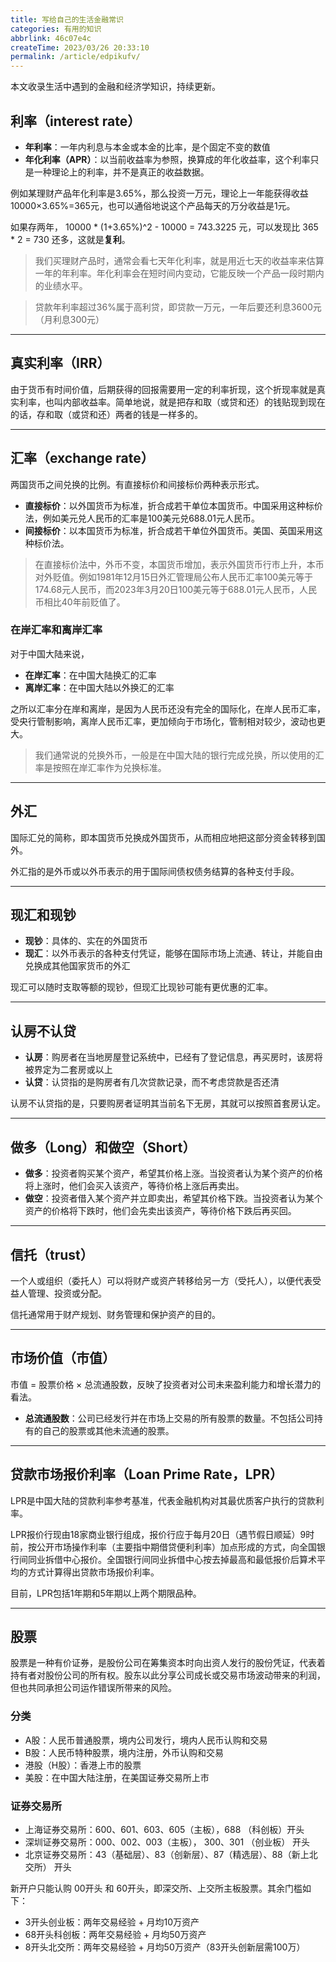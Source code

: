 ```yaml
---
title: 写给自己的生活金融常识
categories: 有用的知识
abbrlink: 46c07e4c
createTime: 2023/03/26 20:33:10
permalink: /article/edpikufv/
---
```


本文收录生活中遇到的金融和经济学知识，持续更新。

<!-- more -->

## 利率（interest rate）

- **年利率**：一年内利息与本金或本金的比率，是个固定不变的数值
- **年化利率（APR）**：以当前收益率为参照，换算成的年化收益率，这个利率只是一种理论上的利率，并不是真正的收益数据。

例如某理财产品年化利率是3.65%，那么投资一万元，理论上一年能获得收益 10000×3.65%=365元，也可以通俗地说这个产品每天的万分收益是1元。

如果存两年， 10000 * (1+3.65%)^2 - 10000 = 743.3225 元，可以发现比 365 * 2 = 730 还多，这就是**复利**。 


> 我们买理财产品时，通常会看七天年化利率，就是用近七天的收益率来估算一年的年利率。年化利率会在短时间内变动，它能反映一个产品一段时期内的业绩水平。

> 贷款年利率超过36%属于高利贷，即贷款一万元，一年后要还利息3600元（月利息300元）

---

## 真实利率（IRR）

由于货币有时间价值，后期获得的回报需要用一定的利率折现，这个折现率就是真实利率，也叫内部收益率。简单地说，就是把存和取（或贷和还）的钱贴现到现在的话，存和取（或贷和还）两者的钱是一样多的。


---

## 汇率（exchange rate）

两国货币之间兑换的比例。有直接标价和间接标价两种表示形式。

- **直接标价**：以外国货币为标准，折合成若干单位本国货币。中国采用这种标价法，例如美元兑人民币的汇率是100美元兑688.01元人民币。
- **间接标价**：以本国货币为标准，折合成若干单位外国货币。美国、英国采用这种标价法。

> 在直接标价法中，外币不变，本国货币增加，表示外国货币行市上升，本币对外贬值。例如1981年12月15日外汇管理局公布人民币汇率100美元等于174.68元人民币，而2023年3月20日100美元等于688.01元人民币，人民币相比40年前贬值了。

### 在岸汇率和离岸汇率

对于中国大陆来说，

- **在岸汇率**：在中国大陆换汇的汇率
- **离岸汇率**：在中国大陆以外换汇的汇率

之所以汇率分在岸和离岸，是因为人民币还没有完全的国际化，在岸人民币汇率，受央行管制影响，离岸人民币汇率，更加倾向于市场化，管制相对较少，波动也更大。

> 我们通常说的兑换外币，一般是在中国大陆的银行完成兑换，所以使用的汇率是按照在岸汇率作为兑换标准。

---

## 外汇

国际汇兑的简称，即本国货币兑换成外国货币，从而相应地把这部分资金转移到国外。

外汇指的是外币或以外币表示的用于国际间债权债务结算的各种支付手段。

---

## 现汇和现钞

- **现钞**：具体的、实在的外国货币
- **现汇**：以外币表示的各种支付凭证，能够在国际市场上流通、转让，并能自由兑换成其他国家货币的外汇

现汇可以随时支取等额的现钞，但现汇比现钞可能有更优惠的汇率。

---

## 认房不认贷

- **认房**：购房者在当地房屋登记系统中，已经有了登记信息，再买房时，该房将被界定为二套房或以上
- **认贷**：认贷指的是购房者有几次贷款记录，而不考虑贷款是否还清

认房不认贷指的是，只要购房者证明其当前名下无房，其就可以按照首套房认定。

---

## 做多（Long）和做空（Short）

- **做多**：投资者购买某个资产，希望其价格上涨。当投资者认为某个资产的价格将上涨时，他们会买入该资产，等待价格上涨后再卖出。
- **做空**：投资者借入某个资产并立即卖出，希望其价格下跌。当投资者认为某个资产的价格将下跌时，他们会先卖出该资产，等待价格下跌后再买回。

---

## 信托（trust）

一个人或组织（委托人）可以将财产或资产转移给另一方（受托人），以便代表受益人管理、投资或分配。

信托通常用于财产规划、财务管理和保护资产的目的。

---

## 市场价值（市值）

市值 = 股票价格 × 总流通股数，反映了投资者对公司未来盈利能力和增长潜力的看法。

- **总流通股数**：公司已经发行并在市场上交易的所有股票的数量。不包括公司持有的自己的股票或其他未流通的股票。


---

## 贷款市场报价利率（Loan Prime Rate，LPR）

LPR是中国大陆的贷款利率参考基准，代表金融机构对其最优质客户执行的贷款利率。

LPR报价行现由18家商业银行组成，报价行应于每月20日（遇节假日顺延）9时前，按公开市场操作利率（主要指中期借贷便利利率）加点形成的方式，向全国银行间同业拆借中心报价。全国银行间同业拆借中心按去掉最高和最低报价后算术平均的方式计算得出贷款市场报价利率。

目前，LPR包括1年期和5年期以上两个期限品种。

---

## 股票

股票是一种有价证券，是股份公司在筹集资本时向出资人发行的股份凭证，代表着持有者对股份公司的所有权。股东以此分享公司成长或交易市场波动带来的利润，但也共同承担公司运作错误所带来的风险。

### 分类

- A股：人民币普通股票，境内公司发行，境内人民币认购和交易
- B股：人民币特种股票，境内注册，外币认购和交易
- 港股（H股）：香港上市的股票
- 美股：在中国大陆注册，在美国证券交易所上市

### 证券交易所

- 上海证券交易所：600、601、603、605（主板），688 （科创板）开头
- 深圳证券交易所：000、002、003（主板）， 300、301 （创业板） 开头
- 北京证券交易所：43（基础层）、83（创新层）、87（精选层）、88（新上北交所） 开头 

新开户只能认购 00开头 和 60开头，即深交所、上交所主板股票。其余门槛如下：

- 3开头创业板：两年交易经验 + 月均10万资产
- 68开头科创板：两年交易经验 + 月均50万资产
- 8开头北交所：两年交易经验 + 月均50万资产（83开头创新层需100万）

